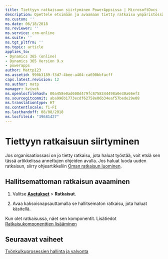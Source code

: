 ```yaml
---
title: Tiettyyn ratkaisuun siirtyminen PowerAppsissa | MicrosoftDocs
description: Opettele etsimään ja avaamaan tietty ratkaisu ympäristössäsi
ms.custom: ''
ms.date: 06/18/2018
ms.reviewer: ''
ms.service: crm-online
ms.suite: ''
ms.tgt_pltfrm: ''
ms.topic: article
applies_to:
- Dynamics 365 (online)
- Dynamics 365 Version 9.x
- powerapps
author: Mattp123
ms.assetid: 990b3189-f3d7-4bee-a404-ca690bbfacff
caps.latest.revision: 12
ms.author: matp
manager: kvivek
ms.openlocfilehash: 00a458e0ad608d479fc8758344498a0e30a66ef3
ms.sourcegitcommit: aba996b1773ecdf62758e06b34eaf57bede29e08
ms.translationtype: HT
ms.contentlocale: fi-FI
ms.lasthandoff: 08/08/2018
ms.locfileid: "39681427"
---
```

# <a name="navigate-to-a-specific-solution"></a>Tiettyyn ratkaisuun siirtyminen

Jos organisaatiossasi on jo tietty ratkaisu, jota haluat työstää, voit etsiä sen tässä artikkelissa annettujen ohjeiden avulla. Jos haluat luoda uuden ratkaisun, siirry ohjeartikkeliin [Oman ratkaisun luominen](create-solution.md).  
  
## <a name="open-an-unmanaged-solution"></a>Hallitsemattoman ratkaisun avaaminen  
  
1. Valitse **[Asetukset](../model-driven-apps/advanced-navigation.md#settings)** > **Ratkaisut**.  
  
2. Avaa kaksoisnapsauttamalla se hallitsematon ratkaisu, jota haluat käsitellä.  
  
 Kun olet ratkaisussa, näet sen komponentit. Lisätiedot [Ratkaisukomponenttien lisääminen](solutions-overview.md)  

 ## <a name="next-steps"></a>Seuraavat vaiheet
[Työnkulkuprosessien hallinta ja valvonta](/flow/monitor-manage-processes)
